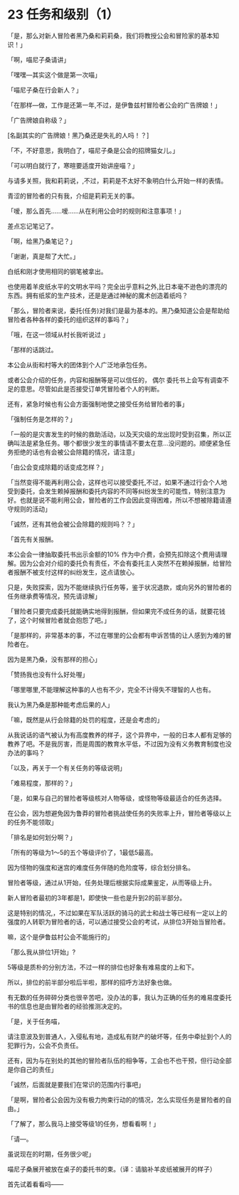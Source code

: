 # 23 任务和级别（1）

「是，那么对新人冒险者黑乃桑和莉莉桑，我们将教授公会和冒险家的基本知识！」

「啊，喵尼子桑请讲」

「嘿嘿—其实这个做是第一次喵」

「喵尼子桑在行会新人？」

「在那样—做，工作是还第一年,不过，是伊鲁兹村冒险者公会的广告牌娘！」

「广告牌娘自称级？」

\[名副其实的广告牌娘！黑乃桑还是失礼的人吗！？]

「不，不好意思，我明白了，喵尼子桑是公会的招牌猫女儿。」

「可以明白就行了，寒暄要适度开始讲座喵？」

与请多关照，我和莉莉说，,不过，莉莉是不太好不象明白什么开始一样的表情。

青涩的冒险者的只有我，介绍是莉莉无关的事。

「嗳，那么首先……嗳……从在利用公会时的规则和注意事项！」

差点忘记笔记了。

「啊，给黑乃桑笔记？」

「谢谢，真是帮了大忙。」

白纸和刚才使用相同的钢笔被拿出。

也使用着羊皮纸水平的文明水平吗？完全出乎意料之外,比日本毫不逊色的漂亮的东西。拥有纸浆的生产技术，还是是通过神秘的魔术创造着纸吗？

「那么，冒险者来说，委托(任务)对我们是最为基本的。黑乃桑知道公会是帮助给冒险者各种各样的委托的组织这样的事吗？」

「哦，在这一领域从村长我听说过 」

「那样的话跳过。

本公会从街和村等大的团体到个人广泛地承包任务。

或者公会介绍的任务，内容和报酬等是可以信任的， 偶尔 委托书上会写有调查不足的意思。尽管如此是否接受订单凭冒险者个人的判断。

还有，紧急时候也有公会方面强制地使之接受任务给冒险者的事」

「强制任务是怎样的？」

「一般的是灾害发生的时候的救助活动，以及天灾级的龙出现时受到召集，所以正确叫法是紧急任务。哪个都很少发生的事情请不要太在意…没问题的。顺便紧急任务拒绝的话也有会被公会除籍的情况，请注意」

「由公会变成除籍的话变成怎样？」

「当然变得不能再利用公会，这样也可以接受委托,不过，如果不通过行会个人地受到委托，会发生赖掉报酬和委托内容的不同等纠纷发生的可能性，特别注意为好。也就是说不能利用公会，冒险者的工作会因此变得困难，所以不想被除籍请遵守规则的活动」

「诚然，还有其他会被公会除籍的规则吗？？」

「首先有关报酬。

本公会会一律抽取委托书出示金额的10% 作为中介费，会预先扣除这个费用请理解。因为公会对介绍的委托负有责任，不会有委托主人突然不在赖掉报酬，给冒险者报酬不被支付这样的纠纷发生，这点请放心。

只是，失败探索，因为不能继续执行任务等，鉴于状况退款，或向另外的冒险者的任务继承费等情况，预先请谅解」

「冒险者只要完成委托就能确实地得到报酬，但如果完不成任务的话，就要花钱了，这个时候冒险者就会抱怨了吧。」

「是那样的，非常基本的事，不过在哪里的公会都有申诉苦情的让人感到为难的冒险者在。

因为是黑乃桑，没有那样的担心」

「赞扬我也没有什么好处喔」

「哪里哪里,不能理解这种事的人也有不少，完全不计得失不理智的人也有。

我认为黑乃桑是那种能考虑后果的人」

「嘛，既然是从行会除籍的处罚的程度，还是会考虑的」

从我说话的语气被认为有高度教养的样子，这个异界中，一般的日本人都有足够的教养了吧。不是我厉害，而是周围的教育水平低，不过因为没有义务教育制度也没办法的事吗？

「以及，再关于一个有关任务的等级说明」

「难易程度，那样的？」

「是，如果与自己的冒险者等级核对人物等级，或怪物等级最适合的任务选择。

在公会，因为想避免因为鲁莽的冒险者挑战使任务的失败率上升，冒险者等级以上的任务不能领取」

「排名是如何划分啊？」

「所有的等级为1～5的五个等级评价了，1最低5最高。

因为怪物的强度和迷宫的难度任务伴随的危险度等，综合划分排名。

冒险者等级，通过从1开始，任务处理后根据实际成果鉴定，从而等级上升。

新人冒险者最初的3年都是1，即使快一些也是升到2的前半部分。

这是特别的情况,，不过如果在军队活跃的骑马的武士和战士等已经有一定以上的强度的人转职为冒险者的话，可以通过接受公会的考试，从排位3开始当冒险者。

嘛，这个是伊鲁兹村公会不能施行的」

「那么我从排位1开始」?

5等级是质朴的分别方法，不过一样的排位也好象有难易度的上和下。

所以，排位的前半部分啦后半啦，那样的招呼方法好象也做。

有无数的任务碎碎分类也很辛苦吧，没办法的事，我认为正确的任务的难易度委托书的信息也是由冒险者的经验推测决定的。

「是，关于任务喵，

请注意波及到普通人，入侵私有地，造成私有财产的破坏等，任务中牵扯到个人的犯罪行为，公会不负责任。

还有，因为与在别处的其他的冒险者队伍的相争等，工会也不也干预，但行动全部是你自己的责任」

「诚然，后面就是要我们在常识的范围内行事吧」

「是啊，冒险者公会因为没有极力拘束行动的的情况，怎么实现任务是冒险者的自由。」

「了解了，那么我马上接受等级1的任务，想看看啊！」

「请—。

虽说现在的时期，任务很少呢」

喵尼子桑展开被放在桌子的委托书的束。（译：请脑补羊皮纸被展开的样子）

首先试着看看吗——
